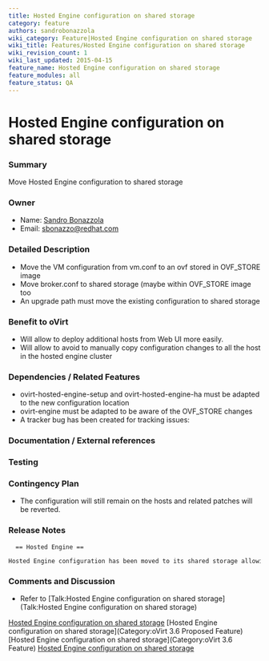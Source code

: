```yaml
---
title: Hosted Engine configuration on shared storage
category: feature
authors: sandrobonazzola
wiki_category: Feature|Hosted Engine configuration on shared storage
wiki_title: Features/Hosted Engine configuration on shared storage
wiki_revision_count: 1
wiki_last_updated: 2015-04-15
feature_name: Hosted Engine configuration on shared storage
feature_modules: all
feature_status: QA
---
```


# Hosted Engine configuration on shared storage

### Summary

Move Hosted Engine configuration to shared storage

### Owner

*   Name: [ Sandro Bonazzola](User:SandroBonazzola)
*   Email: <sbonazzo@redhat.com>

### Detailed Description

*   Move the VM configuration from vm.conf to an ovf stored in OVF_STORE image
*   Move broker.conf to shared storage (maybe within OVF_STORE image too
*   An upgrade path must move the existing configuration to shared storage

### Benefit to oVirt

*   Will allow to deploy additional hosts from Web UI more easily.
*   Will allow to avoid to manually copy configuration changes to all the host in the hosted engine cluster

### Dependencies / Related Features

*   ovirt-hosted-engine-setup and ovirt-hosted-engine-ha must be adapted to the new configuration location
*   ovirt-engine must be adapted to be aware of the OVF_STORE changes
*   A tracker bug has been created for tracking issues:

### Documentation / External references

<tbd>

### Testing

<tbd>

### Contingency Plan

*   The configuration will still remain on the hosts and related patches will be reverted.

### Release Notes

      == Hosted Engine ==
      Hosted Engine configuration has been moved to its shared storage allowing to centralize any configuration change without the need of manually copy the configuration to all the hosts in its cluster.

### Comments and Discussion

*   Refer to [Talk:Hosted Engine configuration on shared storage](Talk:Hosted Engine configuration on shared storage)

[Hosted Engine configuration on shared storage](Category:Feature) [Hosted Engine configuration on shared storage](Category:oVirt 3.6 Proposed Feature) [Hosted Engine configuration on shared storage](Category:oVirt 3.6 Feature) [Hosted Engine configuration on shared storage](Category:Integration)
